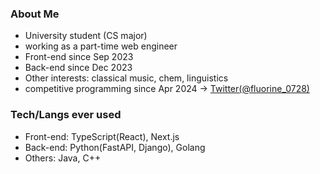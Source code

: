 ### About Me
- University student (CS major)
- working as a part-time web engineer
- Front-end since Sep 2023
- Back-end since Dec 2023
- Other interests: classical music, chem, linguistics
- competitive programming since Apr 2024 -> [Twitter(@fluorine_0728)](https://x.com/fluorine_0728)

### Tech/Langs ever used
- Front-end: TypeScript(React), Next.js
- Back-end: Python(FastAPI, Django), Golang
- Others: Java, C++

